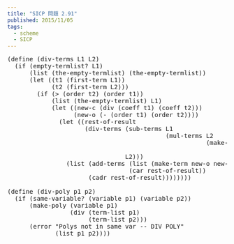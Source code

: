 ```yaml
---
title: "SICP 問題 2.91"
published: 2015/11/05
tags:
  - scheme
  - SICP
---
```



<pre class="code lang-scheme" data-lang="scheme" data-unlink><span class="synSpecial">(</span><span class="synStatement">define</span> <span class="synSpecial">(</span>div-terms L1 L2<span class="synSpecial">)</span>
  <span class="synSpecial">(</span><span class="synStatement">if</span> <span class="synSpecial">(</span>empty-termlist? L1<span class="synSpecial">)</span>
      <span class="synSpecial">(</span><span class="synIdentifier">list</span> <span class="synSpecial">(</span>the-empty-termlist<span class="synSpecial">)</span> <span class="synSpecial">(</span>the-empty-termlist<span class="synSpecial">))</span>
      <span class="synSpecial">(</span><span class="synStatement">let</span> <span class="synSpecial">((</span>t1 <span class="synSpecial">(</span>first-term L1<span class="synSpecial">))</span>
            <span class="synSpecial">(</span>t2 <span class="synSpecial">(</span>first-term L2<span class="synSpecial">)))</span>
        <span class="synSpecial">(</span><span class="synStatement">if</span> <span class="synSpecial">(</span><span class="synIdentifier">&gt;</span> <span class="synSpecial">(</span>order t2<span class="synSpecial">)</span> <span class="synSpecial">(</span>order t1<span class="synSpecial">))</span>
            <span class="synSpecial">(</span><span class="synIdentifier">list</span> <span class="synSpecial">(</span>the-empty-termlist<span class="synSpecial">)</span> L1<span class="synSpecial">)</span>
            <span class="synSpecial">(</span><span class="synStatement">let</span> <span class="synSpecial">((</span>new-c <span class="synSpecial">(</span>div <span class="synSpecial">(</span>coeff t1<span class="synSpecial">)</span> <span class="synSpecial">(</span>coeff t2<span class="synSpecial">)))</span>
                  <span class="synSpecial">(</span>new-o <span class="synSpecial">(</span><span class="synIdentifier">-</span> <span class="synSpecial">(</span>order t1<span class="synSpecial">)</span> <span class="synSpecial">(</span>order t2<span class="synSpecial">))))</span>
              <span class="synSpecial">(</span><span class="synStatement">let</span> <span class="synSpecial">((</span>rest-of-result
                     <span class="synSpecial">(</span>div-terms <span class="synSpecial">(</span>sub-terms L1
                                           <span class="synSpecial">(</span>mul-terms L2
                                                      <span class="synSpecial">(</span>make-term new-o
                                                                 new-c<span class="synSpecial">)))</span>
                                L2<span class="synSpecial">)))</span>
                <span class="synSpecial">(</span><span class="synIdentifier">list</span> <span class="synSpecial">(</span>add-terms <span class="synSpecial">(</span><span class="synIdentifier">list</span> <span class="synSpecial">(</span>make-term new-o new-c<span class="synSpecial">))</span>
                                 <span class="synSpecial">(</span><span class="synIdentifier">car</span> rest-of-result<span class="synSpecial">))</span>
                      <span class="synSpecial">(</span><span class="synIdentifier">cadr</span> rest-of-result<span class="synSpecial">))))))))</span>

<span class="synSpecial">(</span><span class="synStatement">define</span> <span class="synSpecial">(</span>div-poly p1 p2<span class="synSpecial">)</span>
  <span class="synSpecial">(</span><span class="synStatement">if</span> <span class="synSpecial">(</span>same-variable? <span class="synSpecial">(</span>variable p1<span class="synSpecial">)</span> <span class="synSpecial">(</span>variable p2<span class="synSpecial">))</span>
      <span class="synSpecial">(</span>make-poly <span class="synSpecial">(</span>variable p1<span class="synSpecial">)</span>
                 <span class="synSpecial">(</span>div <span class="synSpecial">(</span>term-list p1<span class="synSpecial">)</span>
                      <span class="synSpecial">(</span>term-list p2<span class="synSpecial">)))</span>
      <span class="synSpecial">(</span>error <span class="synConstant">&quot;Polys not in same var -- DIV POLY&quot;</span>
             <span class="synSpecial">(</span><span class="synIdentifier">list</span> p1 p2<span class="synSpecial">))))</span>
</pre>


